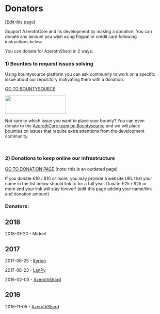 # Donators 
<a target="_blank" href="https://github.com/azerothcore/azerothcore.github.io/edit/master/donators.md">[Edit this page]</a>

Support AzerothCore and its development by making a donation! You can donate any amount you wish using Paypal or credit card following instructions below.

You can donate for AzerothShard in 2 ways:

### 1) Bounties to request issues solving

Using bountysource platform you can ask community to work on a specific issue about our repository motivating them with a donation.

[GO TO BOUNTYSOURCE](https://www.bountysource.com/teams/azerothcore/issues)

<a href="https://www.bountysource.com/teams/azerothcore/issues"><img class="alignleft size-medium" src="https://d2bbtvgnhux6eq.cloudfront.net/assets/Bountysource-green-f2f437ed727ee2cacaee3f559c1907cb.png" width="200" height="60" /></a>

Not sure to which issue you want to place your bounty? You can even donate to the [AzerothCore team on Bountysource](https://www.bountysource.com/teams/azerothcore/issues) and we will place bounties on issues that require extra attentions from the development community.


&nbsp;

### 2) Donations to keep online our infrastructure

[GO TO DONATION PAGE](http://azerothcore.altervista.org/wp/donations/) (note: this is an outdated page)

If you donate €10 / $10 or more, you may provide a website URL that your name in the list below should link to for a full year. Donate €25 / $25 or more and your link will stay forever! (edit this page adding your name/link and donation amount)


### Donators:

<h2><strong>2018</strong></h2>

2018-01-20 - Middel

<h2><strong>2017</strong></h2>

2017-08-25 - [Kyrion](http://wowmythic.com/)

2017-08-23 - [LanPy](http://www.lanpy.com/)

2016-02-03 - [AzerothShard](https://www.azerothshard.org)

<h2><strong>2016</strong></h2>

2016-11-05 - [AzerothShard](https://www.azerothshard.org)

&nbsp;

&nbsp;
